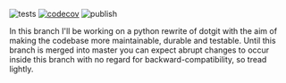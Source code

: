 ![tests](https://github.com/kobus-v-schoor/dotgit/workflows/tests/badge.svg)
[![codecov](https://codecov.io/gh/kobus-v-schoor/dotgit/branch/python/graph/badge.svg)](https://codecov.io/gh/kobus-v-schoor/dotgit)
![publish](https://github.com/kobus-v-schoor/dotgit/workflows/publish/badge.svg)

In this branch I'll be working on a python rewrite of dotgit with the aim of making the codebase more maintainable, durable and testable. Until this branch is merged into master you can expect abrupt changes to occur inside this branch with no regard for backward-compatibility, so tread lightly.

